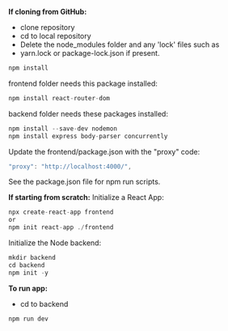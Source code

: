 **If cloning from GitHub:**
- clone repository
- cd to local repository
- Delete the node_modules folder and any 'lock' files such as 
- yarn.lock or package-lock.json if present.
```javascript
npm install
```

frontend folder needs this package installed:
```javascript
npm install react-router-dom
```

backend folder needs these packages installed:
```javascript
npm install --save-dev nodemon
npm install express body-parser concurrently
```

Update the frontend/package.json with the "proxy" code:
```javascript
"proxy": "http://localhost:4000/",
```

See the package.json file for npm run scripts.


**If starting from scratch:**
Initialize a React App:
```javascript
npx create-react-app frontend
or
npm init react-app ./frontend
```

Initialize the Node backend:
```javascript
mkdir backend
cd backend
npm init -y
```

**To run app:**
- cd to backend
```javascript
npm run dev
```